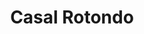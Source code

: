 ---
title: Casal Rotondo

mediaPath: /videos/cr_10_tha-1080p.mp4
mediaPosition:  [296999.116136317,4632755.867208812,139.5253647007758]
mediaRotation:  [0.7575015593183931,0.022731866748785107,0.019570188208430577,0.6521438933224821]
mediaScale: 1
cameraFOV: 34

cameraPosition:  [296999.32960836944,4632752.313611738,138.9902221797989]
cameraTarget:  [296999.1974392038,4632754.513787148,139.32155051856043]
animationEntry: 
---